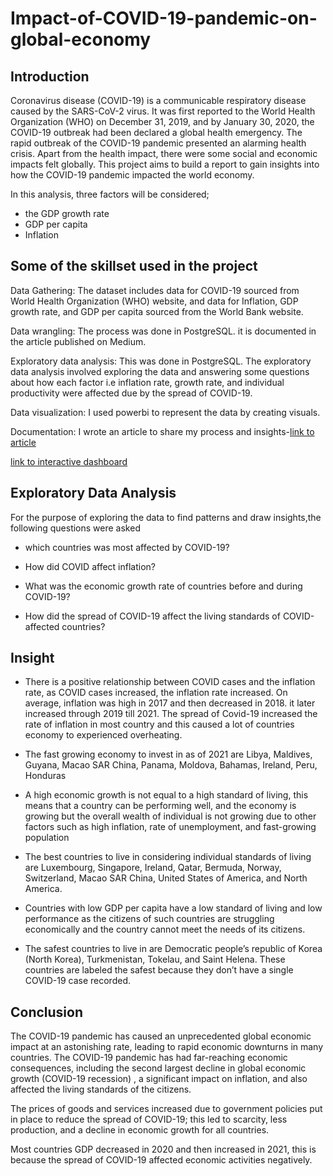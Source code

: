 # Impact-of-COVID-19-pandemic-on-global-economy
## Introduction
Coronavirus disease (COVID-19) is a communicable respiratory disease caused by the SARS-CoV-2 virus. It was first reported to the World Health Organization (WHO) on December 31, 2019, and by January 30, 2020, the COVID-19 outbreak had been declared a global health emergency.
The rapid outbreak of the COVID-19 pandemic presented an alarming health crisis. Apart from the health impact, there were some social and economic impacts felt globally. This project aims to build a report to gain insights into how the COVID-19 pandemic impacted the world economy.

In this analysis, three factors will be considered;
- the GDP growth rate
- GDP per capita
- Inflation

## Some of the skillset used in the project
Data Gathering: The dataset includes data for COVID-19 sourced from World Health Organization (WHO) website, and data for Inflation, GDP growth rate, and GDP per capita sourced from the World Bank website.

 Data wrangling: The process was done in PostgreSQL. it is documented in the article published on Medium.

Exploratory data analysis: This was done in PostgreSQL. The exploratory data analysis involved exploring the data and answering some questions about how each factor i.e inflation rate, growth rate, and individual productivity were affected due by the spread of COVID-19.

Data visualization: I used powerbi to represent the data by creating visuals. 

Documentation: I wrote an article to share my process and insights-[link to article](https://medium.com/@jacintaezeabikwa6/analysis-of-the-impact-of-the-covid-19-pandemic-on-the-global-economy-8f7c30f68613)

[link to interactive dashboard](https://app.powerbi.com/view?r=eyJrIjoiNjQzYzRjNTUtMWJlMy00NGI3LTgyMWItNzY1MTgwZDllZDE1IiwidCI6ImEyZTljZjAyLTliNDAtNGM2YS05YmNiLTEzNzUxODU2N2RhYyJ9)

## Exploratory Data Analysis

For the purpose of exploring the data to find patterns and draw insights,the following questions were asked

* which countries was most affected by COVID-19?

* How did COVID affect inflation?

* What was the economic growth rate of countries before and during COVID-19?

* How did the spread of COVID-19 affect the living standards of COVID-affected countries?

## Insight

- There is a positive relationship between COVID cases and the inflation rate, as COVID cases increased, the inflation rate increased.
On average, inflation was high in 2017 and then decreased in 2018. it later increased through 2019 till 2021. The spread of Covid-19 increased the rate of inflation in most country and this caused a lot of countries economy to experienced overheating.

- The fast growing economy to invest in as of 2021 are Libya, Maldives, Guyana, Macao SAR China, Panama, Moldova, Bahamas, Ireland, Peru, Honduras

- A high economic growth is not equal to a high standard of living, this means that a country can be performing well, and the economy is growing but the overall wealth of individual is not growing due to other factors such as high inflation, rate of unemployment, and fast-growing population

- The best countries to live in considering individual standards of living are Luxembourg, Singapore, Ireland, Qatar, Bermuda, Norway, Switzerland, Macao SAR China, United States of America, and North America.

- Countries with low GDP per capita have a low standard of living and low performance as the citizens of such countries are struggling economically and the country cannot meet the needs of its citizens.

- The safest countries to live in are Democratic people’s republic of Korea (North Korea), Turkmenistan, Tokelau, and Saint Helena. These countries are labeled the safest because they don’t have a single COVID-19 case recorded.

## Conclusion

The COVID-19 pandemic has caused an unprecedented global economic impact at an astonishing rate, leading to rapid economic downturns in many countries. The COVID-19 pandemic has had far-reaching economic consequences, including the second largest decline in global economic growth (COVID-19 recession) , a significant impact on inflation, and also affected the living standards of the citizens.

The prices of goods and services increased due to government policies put in place to reduce the spread of COVID-19; this led to scarcity, less production, and a decline in economic growth for all countries.

Most countries GDP decreased in 2020 and then increased in 2021, this is because the spread of COVID-19 affected economic activities negatively.
